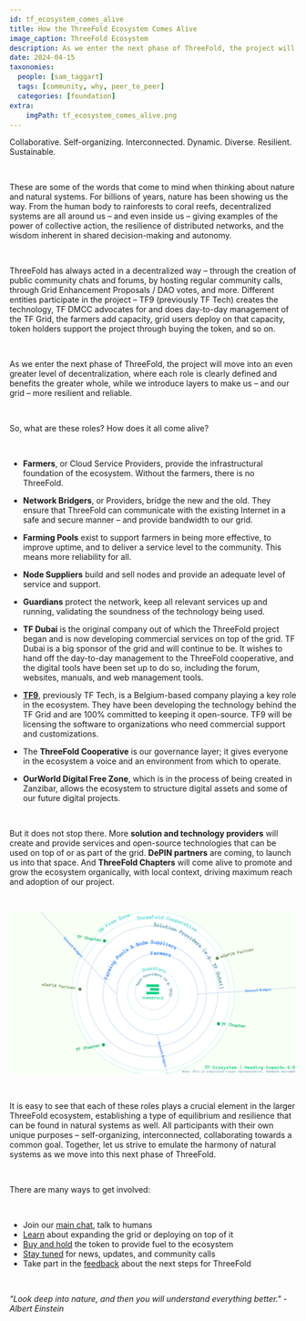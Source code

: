 ```yaml
---
id: tf_ecosystem_comes_alive
title: How the ThreeFold Ecosystem Comes Alive
image_caption: ThreeFold Ecosystem
description: As we enter the next phase of ThreeFold, the project will move into an even greater level of decentralization, while layers are introduced to make us – and our grid – more resilient and reliable.
date: 2024-04-15
taxonomies:
  people: [sam_taggart]
  tags: [community, why, peer_to_peer]
  categories: [foundation]
extra:
    imgPath: tf_ecosystem_comes_alive.png
---
```


Collaborative. Self-organizing. Interconnected. Dynamic. Diverse. Resilient. Sustainable.

<br/>

These are some of the words that come to mind when thinking about nature and natural systems. For billions of years, nature has been showing us the way. From the human body to rainforests to coral reefs, decentralized systems are all around us – and even inside us – giving examples of the power of collective action, the resilience of distributed networks, and the wisdom inherent in shared decision-making and autonomy.

<br/>

ThreeFold has always acted in a decentralized way – through the creation of public community chats and forums, by hosting regular community calls, through Grid Enhancement Proposals / DAO votes, and more. Different entities participate in the project – TF9 (previously TF Tech) creates the technology, TF DMCC advocates for and does day-to-day management of the TF Grid, the farmers add capacity, grid users deploy on that capacity, token holders support the project through buying the token, and so on.

<br/>

As we enter the next phase of ThreeFold, the project will move into an even greater level of decentralization, where each role is clearly defined and benefits the greater whole, while we introduce layers to make us – and our grid – more resilient and reliable.

<br/>

So, what are these roles? How does it all come alive?

<br/>

- **Farmers**, or Cloud Service Providers, provide the infrastructural foundation of the ecosystem. Without the farmers, there is no ThreeFold.

- **Network Bridgers**, or Providers, bridge the new and the old. They ensure that ThreeFold can communicate with the existing Internet in a safe and secure manner – and provide bandwidth to our grid.

- **Farming Pools** exist to support farmers in being more effective, to improve uptime, and to deliver a service level to the community. This means more reliability for all.

- **Node Suppliers** build and sell nodes and provide an adequate level of service and support.

- **Guardians** protect the network, keep all relevant services up and running, validating the soundness of the technology being used.

- **TF Dubai** is the original company out of which the ThreeFold project began and is now developing commercial services on top of the grid. TF Dubai is a big sponsor of the grid and will continue to be. It wishes to hand off the day-to-day management to the ThreeFold cooperative, and the digital tools have been set up to do so, including the forum, websites, manuals, and web management tools.

- **[TF9](https://tf9.io)**, previously TF Tech, is a Belgium-based company playing a key role in the ecosystem. They have been developing the technology behind the TF Grid and are 100% committed to keeping it open-source. TF9 will be licensing the software to organizations who need commercial support and customizations.

- The **ThreeFold Cooperative** is our governance layer; it gives everyone in the ecosystem a voice and an environment from which to operate.

- **OurWorld Digital Free Zone**, which is in the process of being created in Zanzibar, allows the ecosystem to structure digital assets and some of our future digital projects.

<br/>

But it does not stop there. More **solution and technology providers** will create and provide services and open-source technologies that can be used on top of or as part of the grid. **DePIN partners** are coming, to launch us into that space. And **ThreeFold Chapters** will come alive to promote and grow the ecosystem organically, with local context, driving maximum reach and adoption of our project.

<br/>

![ThreeFold Ecosystem](./tf_ecosystem.png)

<br/>

It is easy to see that each of these roles plays a crucial element in the larger ThreeFold ecosystem, establishing a type of equilibrium and resilience that can be found in natural systems as well. All participants with their own unique purposes – self-organizing, interconnected, collaborating towards a common goal. Together, let us strive to emulate the harmony of natural systems as we move into this next phase of ThreeFold.

<br/>

There are many ways to get involved:

<br/>

- Join our [main chat](https://t.me/threefold), talk to humans
- [Learn](https://manual.grid.tf/) about expanding the grid or deploying on top of it
- [Buy and hold](https://manual.grid.tf/documentation/threefold_token/buy_sell_tft/buy_sell_tft.html) the token to provide fuel to the ecosystem
- [Stay tuned](https://t.me/threefoldnews) for news, updates, and community calls
- Take part in the [feedback](https://forum.threefold.io/t/feedback-on-our-tfgrid-3-14/4276) about the next steps for ThreeFold

<br/>

*"Look deep into nature, and then you will understand everything better." - Albert Einstein*
